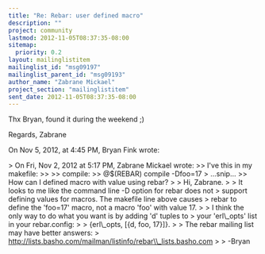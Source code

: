 ```yaml
---
title: "Re: Rebar: user defined macro"
description: ""
project: community
lastmod: 2012-11-05T08:37:35-08:00
sitemap:
  priority: 0.2
layout: mailinglistitem
mailinglist_id: "msg09197"
mailinglist_parent_id: "msg09193"
author_name: "Zabrane Mickael"
project_section: "mailinglistitem"
sent_date: 2012-11-05T08:37:35-08:00
---
```



Thx Bryan, found it during the weekend ;)

Regards,
Zabrane

On Nov 5, 2012, at 4:45 PM, Bryan Fink wrote:

&gt; On Fri, Nov 2, 2012 at 5:17 PM, Zabrane Mickael  wrote:
&gt;&gt; I've this in my makefile:
&gt;&gt; 
&gt;&gt; compile:
&gt;&gt; @$(REBAR) compile -Dfoo=17
&gt; ...snip...
&gt;&gt; How can I defined macro with value using rebar?
&gt; 
&gt; Hi, Zabrane.
&gt; 
&gt; It looks to me like the command line -D option for rebar does not
&gt; support defining values for macros. The makefile line above causes
&gt; rebar to define the 'foo=17' macro, not a macro 'foo' with value 17.
&gt; 
&gt; I think the only way to do what you want is by adding 'd' tuples to
&gt; your 'erl\\_opts' list in your rebar.config:
&gt; 
&gt; {erl\\_opts, [{d, foo, 17}]}.
&gt; 
&gt; The rebar mailing list may have better answers:
&gt; http://lists.basho.com/mailman/listinfo/rebar\\_lists.basho.com
&gt; 
&gt; -Bryan
